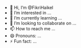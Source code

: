 - 👋 Hi, I’m @FikriHaikel
- 👀 I’m interested in ...
- 🌱 I’m currently learning ...
- 💞️ I’m looking to collaborate on ...
- 📫 How to reach me ...
- 😄 Pronouns: ...
- ⚡ Fun fact: ...

<!---
FikriHaikel/FikriHaikel is a ✨ special ✨ repository because its `README.md` (this file) appears on your GitHub profile.
You can click the Preview link to take a look at your changes.
--->
